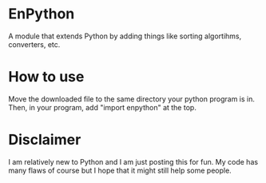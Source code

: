 # EnPython
A module that extends Python by adding things like sorting algortihms, converters, etc.

# How to use
Move the downloaded file to the same directory your python program is in. Then, in your program, add "import enpython" at the top.

# Disclaimer
I am relatively new to Python and I am just posting this for fun. My code has many flaws of course but I hope that it might still help some people.
